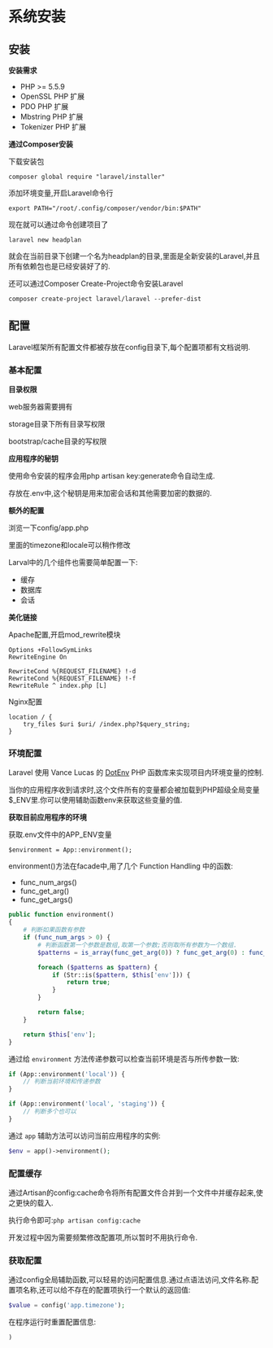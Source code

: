 # 系统安装

## 安装

**安装需求**

* PHP &gt;= 5.5.9
* OpenSSL PHP 扩展
* PDO PHP 扩展
* Mbstring PHP 扩展
* Tokenizer PHP 扩展

**通过Composer安装**

下载安装包

`composer global require "laravel/installer"`

添加环境变量,开启Laravel命令行

`export PATH="/root/.config/composer/vendor/bin:$PATH"`

现在就可以通过命令创建项目了

`laravel new headplan`

就会在当前目录下创建一个名为headplan的目录,里面是全新安装的Laravel,并且所有依赖包也是已经安装好了的.

还可以通过Composer Create-Project命令安装Laravel

`composer create-project laravel/laravel --prefer-dist`

## 配置

Laravel框架所有配置文件都被存放在config目录下,每个配置项都有文档说明.

### **基本配置**

**目录权限**

web服务器需要拥有

storage目录下所有目录写权限

bootstrap\/cache目录的写权限

**应用程序的秘钥**

使用命令安装的程序会用php artisan key:generate命令自动生成.

存放在.env中,这个秘钥是用来加密会话和其他需要加密的数据的.

**额外的配置**

浏览一下config\/app.php

里面的timezone和locale可以稍作修改

Larval中的几个组件也需要简单配置一下:

* 缓存
* 数据库
* 会话

**美化链接**

Apache配置,开启mod\_rewrite模块

```
Options +FollowSymLinks
RewriteEngine On 

RewriteCond %{REQUEST_FILENAME} !-d
RewriteCond %{REQUEST_FILENAME} !-f
RewriteRule ^ index.php [L]
```

Nginx配置

```
location / {
    try_files $uri $uri/ /index.php?$query_string;
}
```

### **环境配置**

Laravel 使用 Vance Lucas 的 [DotEnv](https://github.com/vlucas/phpdotenv) PHP 函数库来实现项目内环境变量的控制.

当你的应用程序收到请求时,这个文件所有的变量都会被加载到PHP超级全局变量$\_ENV里.你可以使用辅助函数env来获取这些变量的值.

**获取目前应用程序的环境**

获取.env文件中的APP\_ENV变量

`$environment = App::environment();`

environment\(\)方法在facade中,用了几个 Function Handling 中的函数:

* func\_num\_args\(\)
* func\_get\_arg\(\)
* func\_get\_args\(\)

```php
public function environment()
{
    # 判断如果函数有参数
    if (func_num_args > 0) {
        # 判断函数第一个参数是数组,取第一个参数;否则取所有参数为一个数组.
        $patterns = is_array(func_get_arg(0)) ? func_get_arg(0) : func_get_args();

        foreach ($patterns as $pattern) {
            if (Str::is($pattern, $this['env'])) {
                return true;
            }
        }

        return false;
    }

    return $this['env'];
}
```

通过给 `environment` 方法传递参数可以检查当前环境是否与所传参数一致:

```php
if (App::environment('local')) {
    // 判断当前环境和传递参数
}

if (App::environment('local', 'staging')) {
    // 判断多个也可以
}
```

通过 `app` 辅助方法可以访问当前应用程序的实例:

```php
$env = app()->environment();
```

### 配置缓存

通过Artisan的config:cache命令将所有配置文件合并到一个文件中并缓存起来,使之更快的载入.

执行命令即可:`php artisan config:cache`

开发过程中因为需要频繁修改配置项,所以暂时不用执行命令.

### 获取配置

通过config全局辅助函数,可以轻易的访问配置信息.通过点语法访问,文件名称.配置项名称,还可以给不存在的配置项执行一个默认的返回值:

```php
$value = config('app.timezone');
```

在程序运行时重置配置信息:

```
)
```

